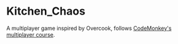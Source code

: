 # Kitchen_Chaos

A multiplayer game inspired by Overcook, follows [CodeMonkey's multiplayer course](https://unitycodemonkey.com/kitchenchaosmultiplayercourse.php).